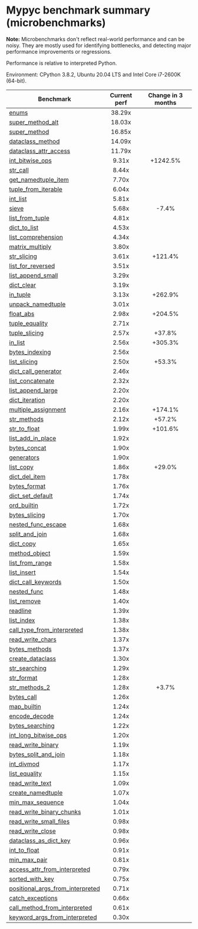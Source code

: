 # Mypyc benchmark summary (microbenchmarks)

**Note:** Microbenchmarks don't reflect real-world performance and can be noisy.
           They are mostly used for identifying bottlenecks, and detecting major performance
           improvements or regressions.

Performance is relative to interpreted Python.

Environment: CPython 3.8.2, Ubuntu 20.04 LTS and Intel Core i7-2600K (64-bit).

| Benchmark | Current perf | Change in 3 months |
| --- | :---: | :---: |
| [enums](benchmarks/enums.md) | 38.29x |  |
| [super_method_alt](benchmarks/super_method_alt.md) | 18.03x |  |
| [super_method](benchmarks/super_method.md) | 16.85x |  |
| [dataclass_method](benchmarks/dataclass_method.md) | 14.09x |  |
| [dataclass_attr_access](benchmarks/dataclass_attr_access.md) | 11.79x |  |
| [int_bitwise_ops](benchmarks/int_bitwise_ops.md) | 9.31x | +1242.5% |
| [str_call](benchmarks/str_call.md) | 8.44x |  |
| [get_namedtuple_item](benchmarks/get_namedtuple_item.md) | 7.70x |  |
| [tuple_from_iterable](benchmarks/tuple_from_iterable.md) | 6.04x |  |
| [int_list](benchmarks/int_list.md) | 5.81x |  |
| [sieve](benchmarks/sieve.md) | 5.68x | -7.4% |
| [list_from_tuple](benchmarks/list_from_tuple.md) | 4.81x |  |
| [dict_to_list](benchmarks/dict_to_list.md) | 4.53x |  |
| [list_comprehension](benchmarks/list_comprehension.md) | 4.34x |  |
| [matrix_multiply](benchmarks/matrix_multiply.md) | 3.80x |  |
| [str_slicing](benchmarks/str_slicing.md) | 3.61x | +121.4% |
| [list_for_reversed](benchmarks/list_for_reversed.md) | 3.51x |  |
| [list_append_small](benchmarks/list_append_small.md) | 3.29x |  |
| [dict_clear](benchmarks/dict_clear.md) | 3.19x |  |
| [in_tuple](benchmarks/in_tuple.md) | 3.13x | +262.9% |
| [unpack_namedtuple](benchmarks/unpack_namedtuple.md) | 3.01x |  |
| [float_abs](benchmarks/float_abs.md) | 2.98x | +204.5% |
| [tuple_equality](benchmarks/tuple_equality.md) | 2.71x |  |
| [tuple_slicing](benchmarks/tuple_slicing.md) | 2.57x | +37.8% |
| [in_list](benchmarks/in_list.md) | 2.56x | +305.3% |
| [bytes_indexing](benchmarks/bytes_indexing.md) | 2.56x |  |
| [list_slicing](benchmarks/list_slicing.md) | 2.50x | +53.3% |
| [dict_call_generator](benchmarks/dict_call_generator.md) | 2.46x |  |
| [list_concatenate](benchmarks/list_concatenate.md) | 2.32x |  |
| [list_append_large](benchmarks/list_append_large.md) | 2.20x |  |
| [dict_iteration](benchmarks/dict_iteration.md) | 2.20x |  |
| [multiple_assignment](benchmarks/multiple_assignment.md) | 2.16x | +174.1% |
| [str_methods](benchmarks/str_methods.md) | 2.12x | +57.2% |
| [str_to_float](benchmarks/str_to_float.md) | 1.99x | +101.6% |
| [list_add_in_place](benchmarks/list_add_in_place.md) | 1.92x |  |
| [bytes_concat](benchmarks/bytes_concat.md) | 1.90x |  |
| [generators](benchmarks/generators.md) | 1.90x |  |
| [list_copy](benchmarks/list_copy.md) | 1.86x | +29.0% |
| [dict_del_item](benchmarks/dict_del_item.md) | 1.78x |  |
| [bytes_format](benchmarks/bytes_format.md) | 1.76x |  |
| [dict_set_default](benchmarks/dict_set_default.md) | 1.74x |  |
| [ord_builtin](benchmarks/ord_builtin.md) | 1.72x |  |
| [bytes_slicing](benchmarks/bytes_slicing.md) | 1.70x |  |
| [nested_func_escape](benchmarks/nested_func_escape.md) | 1.68x |  |
| [split_and_join](benchmarks/split_and_join.md) | 1.68x |  |
| [dict_copy](benchmarks/dict_copy.md) | 1.65x |  |
| [method_object](benchmarks/method_object.md) | 1.59x |  |
| [list_from_range](benchmarks/list_from_range.md) | 1.58x |  |
| [list_insert](benchmarks/list_insert.md) | 1.54x |  |
| [dict_call_keywords](benchmarks/dict_call_keywords.md) | 1.50x |  |
| [nested_func](benchmarks/nested_func.md) | 1.48x |  |
| [list_remove](benchmarks/list_remove.md) | 1.40x |  |
| [readline](benchmarks/readline.md) | 1.39x |  |
| [list_index](benchmarks/list_index.md) | 1.38x |  |
| [call_type_from_interpreted](benchmarks/call_type_from_interpreted.md) | 1.38x |  |
| [read_write_chars](benchmarks/read_write_chars.md) | 1.37x |  |
| [bytes_methods](benchmarks/bytes_methods.md) | 1.37x |  |
| [create_dataclass](benchmarks/create_dataclass.md) | 1.30x |  |
| [str_searching](benchmarks/str_searching.md) | 1.29x |  |
| [str_format](benchmarks/str_format.md) | 1.28x |  |
| [str_methods_2](benchmarks/str_methods_2.md) | 1.28x | +3.7% |
| [bytes_call](benchmarks/bytes_call.md) | 1.26x |  |
| [map_builtin](benchmarks/map_builtin.md) | 1.24x |  |
| [encode_decode](benchmarks/encode_decode.md) | 1.24x |  |
| [bytes_searching](benchmarks/bytes_searching.md) | 1.22x |  |
| [int_long_bitwise_ops](benchmarks/int_long_bitwise_ops.md) | 1.20x |  |
| [read_write_binary](benchmarks/read_write_binary.md) | 1.19x |  |
| [bytes_split_and_join](benchmarks/bytes_split_and_join.md) | 1.18x |  |
| [int_divmod](benchmarks/int_divmod.md) | 1.17x |  |
| [list_equality](benchmarks/list_equality.md) | 1.15x |  |
| [read_write_text](benchmarks/read_write_text.md) | 1.09x |  |
| [create_namedtuple](benchmarks/create_namedtuple.md) | 1.07x |  |
| [min_max_sequence](benchmarks/min_max_sequence.md) | 1.04x |  |
| [read_write_binary_chunks](benchmarks/read_write_binary_chunks.md) | 1.01x |  |
| [read_write_small_files](benchmarks/read_write_small_files.md) | 0.98x |  |
| [read_write_close](benchmarks/read_write_close.md) | 0.98x |  |
| [dataclass_as_dict_key](benchmarks/dataclass_as_dict_key.md) | 0.96x |  |
| [int_to_float](benchmarks/int_to_float.md) | 0.91x |  |
| [min_max_pair](benchmarks/min_max_pair.md) | 0.81x |  |
| [access_attr_from_interpreted](benchmarks/access_attr_from_interpreted.md) | 0.79x |  |
| [sorted_with_key](benchmarks/sorted_with_key.md) | 0.75x |  |
| [positional_args_from_interpreted](benchmarks/positional_args_from_interpreted.md) | 0.71x |  |
| [catch_exceptions](benchmarks/catch_exceptions.md) | 0.66x |  |
| [call_method_from_interpreted](benchmarks/call_method_from_interpreted.md) | 0.61x |  |
| [keyword_args_from_interpreted](benchmarks/keyword_args_from_interpreted.md) | 0.30x |  |
